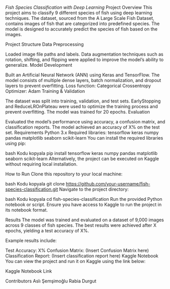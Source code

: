 *Fish Species Classification with Deep Learning*
Project Overview
This project aims to classify 9 different species of fish using deep learning techniques. The dataset, sourced from the A Large Scale Fish Dataset, contains images of fish that are categorized into predefined species. The model is designed to accurately predict the species of fish based on the images.

Project Structure
Data Preprocessing

Loaded image file paths and labels.
Data augmentation techniques such as rotation, shifting, and flipping were applied to improve the model’s ability to generalize.
Model Development

Built an Artificial Neural Network (ANN) using Keras and TensorFlow.
The model consists of multiple dense layers, batch normalization, and dropout layers to prevent overfitting.
Loss function: Categorical Crossentropy
Optimizer: Adam
Training & Validation

The dataset was split into training, validation, and test sets.
EarlyStopping and ReduceLROnPlateau were used to optimize the training process and prevent overfitting.
The model was trained for 20 epochs.
Evaluation

Evaluated the model’s performance using accuracy, a confusion matrix, and classification reports.
The model achieved an accuracy of X% on the test set.
Requirements
Python 3.x
Required libraries:
tensorflow
keras
numpy
pandas
matplotlib
seaborn
scikit-learn
You can install the required libraries using pip:

bash
Kodu kopyala
pip install tensorflow keras numpy pandas matplotlib seaborn scikit-learn
Alternatively, the project can be executed on Kaggle without requiring local installation.

How to Run
Clone this repository to your local machine:

bash
Kodu kopyala
git clone https://github.com/your-username/fish-species-classification.git
Navigate to the project directory:

bash
Kodu kopyala
cd fish-species-classification
Run the provided Python notebook or script. Ensure you have access to Kaggle to run the project in its notebook format.

Results
The model was trained and evaluated on a dataset of 9,000 images across 9 classes of fish species. The best results were achieved after X epochs, yielding a test accuracy of X%.

Example results include:

Test Accuracy: X%
Confusion Matrix: (Insert Confusion Matrix here)
Classification Report: (Insert classification report here)
Kaggle Notebook
You can view the project and run it on Kaggle using the link below:

Kaggle Notebook Link

Contributors
Aslı Şemşimoğlu
Rabia Durgut
